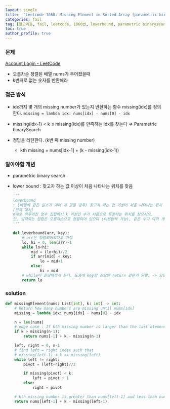 ```yaml
---
layout: single
title:  "Leetcode 1060. Missing Element in Sorted Array [parametric binarySearch + lowerbound]"
categories: fail
tag: [알고리즘, fail, leetcode, 1060번, lowerbound, parametric binarysearch]
toc: true
author_profile: true
---
```

### 문제

[Account Login - LeetCode](https://leetcode.com/problems/missing-element-in-sorted-array/description/?envType=study-plan&id=algorithm-iii)

- 오름차순 정렬된 배열 nums가 주어졌을때
- k번째로 없는 숫자를 반환해라

### 접근 방식

- idx까지 몇 개의 missing number가 있는지 반환하는 함수 missing(idx)를 정의한다. 
`missing = lambda idx: nums[idx] - nums[0] - idx`

- missing(idx-1) < k ≤ missing(idx)를 만족하는 idx를 찾는다 ⇒ Parametric binarySearch
- 정답을 리턴한다. (k번 째 missing number)
    - kth missing = nums[idx-1] + (k - missing(idx-1))

### 알아야할 개념

- parametric binary search
- lower bound : 찾고자 하는 값 이상이 처음 나타나는 위치를 찾음
    
    ```python
    '''
    lowerbound
    : (배열에 같은 원소가 여러 개 있을 경우) 찾고자 하는 값 이상이 처음 나타나는 위치
    [문제 예시]
    n개로 이루어진 정수 집합에서 k 이상인 수가 처음으로 등장하는 위치를 찾으시오.
    단, 입력되는 집합은 오름차순으로 정렬되어 있으며 (이분탐색 가능), 같은 수가 여러 개 존재할 수 있다.
    '''
    
    def lowerbound(arr, key):
        # arr은 정렬되어있다고 가정
        lo, hi = 0, len(arr)-1
        while lo<hi:
            mid = (lo+hi)//2
            if arr[mid] < key:
                lo = mid+1
            else:
                hi = mid
        # while이 끝날때까지 돈다. 도중에 key랑 같으면 return 같은거 안함. -> 당연
        return lo
    ```
    

### solution

```python
def missingElement(nums: List[int], k: int) -> int:
    # Return how many numbers are missing until nums[idx]
    missing = lambda idx: nums[idx] - nums[0] - idx

    n = len(nums)
    # edge case : If kth missing number is larger than the last element of the array
    if k > missing(n-1):
        return nums[-1] + k - missing(n-1)

    left, right = 0, n-1
    # find left = right index such that
    # missing(left-1) < k <= missing(left)
    while left != right:
        pivot = (left+right)//2

        if missing(pivot) < k:
            left = pivot + 1
        else:
            right = pivot

    # kth missing number is greater than nums[left-1] and less than nums[left]
    return nums[left-1] + k - missing(left-1)
```
